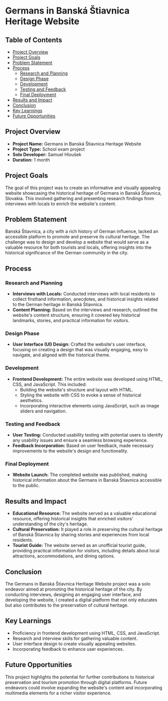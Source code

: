 # Germans in Banská Štiavnica Heritage Website

## Table of Contents

- [Project Overview](#project-overview)
- [Project Goals](#project-goals)
- [Problem Statement](#problem-statement)
- [Process](#process)
  - [Research and Planning](#research-and-planning)
  - [Design Phase](#design-phase)
  - [Development](#development)
  - [Testing and Feedback](#testing-and-feedback)
  - [Final Deployment](#final-deployment)
- [Results and Impact](#results-and-impact)
- [Conclusion](#conclusion)
- [Key Learnings](#key-learnings)
- [Future Opportunities](#future-opportunities)

## Project Overview

- **Project Name:** Germans in Banská Štiavnica Heritage Website
- **Project Type:** School exam project
- **Solo Developer:** Samuel Hloušek
- **Duration:** 1 month

## Project Goals

The goal of this project was to create an informative and visually appealing website showcasing the historical heritage of Germans in Banská Štiavnica, Slovakia. This involved gathering and presenting research findings from interviews with locals to enrich the website's content.

## Problem Statement

Banská Štiavnica, a city with a rich history of German influence, lacked an accessible platform to promote and preserve its cultural heritage. The challenge was to design and develop a website that would serve as a valuable resource for both tourists and locals, offering insights into the historical significance of the German community in the city.

## Process

### Research and Planning

- **Interviews with Locals:** Conducted interviews with local residents to collect firsthand information, anecdotes, and historical insights related to the German heritage in Banská Štiavnica.
- **Content Planning:** Based on the interviews and research, outlined the website's content structure, ensuring it covered key historical landmarks, stories, and practical information for visitors.

### Design Phase

- **User Interface (UI) Design:** Crafted the website's user interface, focusing on creating a design that was visually engaging, easy to navigate, and aligned with the historical theme.

### Development

- **Frontend Development:** The entire website was developed using HTML, CSS, and JavaScript. This included:
  - Building the website's structure and layout with HTML.
  - Styling the website with CSS to evoke a sense of historical aesthetics.
  - Incorporating interactive elements using JavaScript, such as image sliders and navigation.

### Testing and Feedback

- **User Testing:** Conducted usability testing with potential users to identify any usability issues and ensure a seamless browsing experience.
- **Feedback Incorporation:** Based on user feedback, made necessary improvements to the website's design and functionality.

### Final Deployment

- **Website Launch:** The completed website was published, making historical information about the Germans in Banská Štiavnica accessible to the public.

## Results and Impact

- **Educational Resource:** The website served as a valuable educational resource, offering historical insights that enriched visitors' understanding of the city's heritage.
- **Cultural Preservation:** It played a role in preserving the cultural heritage of Banská Štiavnica by sharing stories and experiences from local residents.
- **Tourist Guide:** The website served as an unofficial tourist guide, providing practical information for visitors, including details about local attractions, accommodations, and dining options.

## Conclusion

The Germans in Banská Štiavnica Heritage Website project was a solo endeavor aimed at promoting the historical heritage of the city. By conducting interviews, designing an engaging user interface, and developing the website, I created a digital platform that not only educates but also contributes to the preservation of cultural heritage.

## Key Learnings

- Proficiency in frontend development using HTML, CSS, and JavaScript.
- Research and interview skills for gathering valuable content.
- User interface design to create visually appealing websites.
- Incorporating feedback to enhance user experiences.

## Future Opportunities

This project highlights the potential for further contributions to historical preservation and tourism promotion through digital platforms. Future endeavors could involve expanding the website's content and incorporating multimedia elements for a richer visitor experience.
